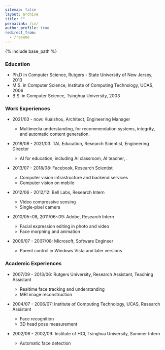 ```yaml
---
sitemap: false
layout: archive
title: ""
permalink: /cv/
author_profile: true
redirect_from:
  - /resume
---
```


{% include base_path %}

### Education

* Ph.D in Computer Science, Rutgers - State University of New Jersey, 2013
* M.S. in Computer Science, Institute of Computing Technology, UCAS, 2006
* B.S. in Computer Science, Tsinghua University, 2003

### Work Experiences

* 2021/03 - now: Kuaishou, Architect, Engineering Manager
  * Multimedia understanding, for recommendation systems, integrity, and automatic content generation.

* 2018/08 - 2021/03: TAL Education, Research Scientist, Engineering Director
  * AI for education, including AI classroom, AI teacher, .

* 2013/07 - 2018/08: Facebook, Research Scientist
  * Computer vision infrastructure and backend services
  * Computer vision on mobile

* 2012/06 - 2012/12: Bell Labs, Research Intern
  * Video compressive sensing
  * Single-pixel camera

* 2010/05~08, 2011/06~09: Adobe, Research Intern
  * Facial expression editing in photo and video
  * Face morphing and animation

* 2006/07 - 2007/08: Microsoft, Software Engineer
  * Parent control in Windows Vista and later versions

### Academic Experiences

* 2007/09 - 2013/06: Rutgers University, Research Assistant, Teaching Assistant
  * Realtime face tracking and understanding
  * MRI image reconstruction

* 2004/07 - 2006/07: Institute of Computing Technology, UCAS, Research Assistant
  * Face recognition
  * 3D head pose measurement

* 2002/06 - 2002/09: Institute of HCI, Tsinghua University, Summer Intern
  * Automatic face detection
